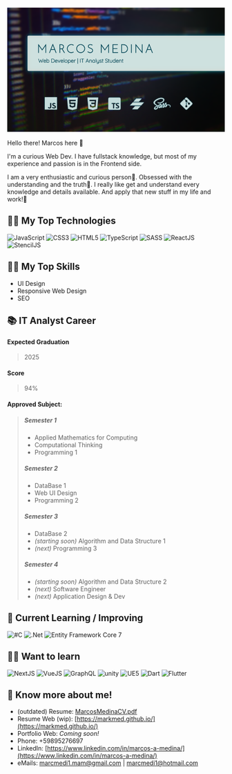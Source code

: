 ![markmed](https://raw.githubusercontent.com/MarkMed/MarkMed/main/heroImg.png)

Hello there! Marcos here 👋

I'm a curious Web Dev. I have fullstack knowledge, but most of my experience and passion is in the Frontend side.
<!--
I love design and build Web interfaces🎨, connect those interfaces
with API if it's needed🔌, send and receive data to/from Backend🔁, display
dynamic data💻, apply Maths🧮, improve UX... Pretty much anything
related with UI and code 🖼-->

I am a very enthusiastic and curious person👀. 
Obsessed with the understanding and the truth🌟.
I really like get and understand every knowledge
and details available. And apply that new stuff in my life and work!💪

## 👨‍💻 My Top Technologies 
![JavaScript](https://img.shields.io/badge/javascript-%23ffc927.svg?style=for-the-badge&logo=javascript&logoColor=%232e302c)
![CSS3](https://img.shields.io/badge/CSS3-%231572B6.svg?style=for-the-badge&logo=css3&logoColor=white)
![HTML5](https://img.shields.io/badge/html5-%23E34F26.svg?style=for-the-badge&logo=html5&logoColor=white)
![TypeScript](https://img.shields.io/badge/typescript-%233178C6.svg?style=for-the-badge&logo=typescript&logoColor=white)
![SASS](https://img.shields.io/badge/sass-%23CC6699.svg?style=for-the-badge&logo=sass&logoColor=white)
![ReactJS](https://img.shields.io/badge/react-%2361DAFB.svg?style=for-the-badge&logo=react&logoColor=%23292929)
![StencilJS](https://img.shields.io/badge/StencilJS-%2316171c.svg?style=for-the-badge&logo=scrutinizerci&logoColor=white)

## 🤸‍♀️ My Top Skills 
- UI Design
- Responsive Web Design
- SEO

## 📚 IT Analyst Career
#### Expected Graduation
> 2025
#### Score
> 94%
#### Approved Subject:
> ##### Semester 1
> - Applied Mathematics for Computing
> - Computational Thinking
> - Programming 1
> ##### Semester 2
> - DataBase 1
> - Web UI Design
> - Programming 2
> ##### Semester 3
> - DataBase 2
> - _(starting soon)_ Algorithm and Data Structure 1 
> - _(next)_ Programming 3
> ##### Semester 4
> - _(starting soon)_ Algorithm and Data Structure 2 
> - _(next)_ Software Engineer
> - _(next)_ Application Design & Dev

## 📖 Current Learning / Improving
![#C](https://img.shields.io/badge/C%23-%23512BD4.svg?style=for-the-badge&logo=csharp&logoColor=white)
![.Net](https://img.shields.io/badge/.net-%23512BD4.svg?style=for-the-badge&logo=dotnet&logoColor=white)
![Entity Framework Core 7](https://img.shields.io/badge/Entity%20Framework%20Core-%23512BD4.svg?style=for-the-badge)

## 👨‍🎓 Want to learn
![NextJS](https://img.shields.io/badge/NextJS-%23000000.svg?style=for-the-badge&logo=nextdotjs&logoColor=white)
![VueJS](https://img.shields.io/badge/VueJS-%2340b07d.svg?style=for-the-badge&logo=vuedotjs&logoColor=white)
![GraphQL](https://img.shields.io/badge/GraphQL-%23E10098.svg?style=for-the-badge&logo=graphql&logoColor=white)
![unity](https://img.shields.io/badge/Unity-%23000000.svg?style=for-the-badge&logo=unity&logoColor=white)
![UE5](https://img.shields.io/badge/Unreal%20Engine-%230E1128.svg?style=for-the-badge&logo=unrealengine&logoColor=white)
![Dart](https://img.shields.io/badge/Dart-%230175C2.svg?style=for-the-badge&logo=dart&logoColor=white)
![Flutter](https://img.shields.io/badge/Flutter-%2302569B.svg?style=for-the-badge&logo=flutter&logoColor=white)

## 🙌 Know more about me!
- (outdated) Resume: [MarcosMedinaCV.pdf](https://github.com/MarkMed/MarkMed/raw/main/MarcosMedinaCV.pdf)
- Resume Web (wip): [https://markmed.github.io/](https://markmed.github.io/)
- Portfolio Web: _Coming soon!_
- Phone: +59895276697
- LinkedIn: [https://www.linkedin.com/in/marcos-a-medina/](https://www.linkedin.com/in/marcos-a-medina/)
- eMails: [marcmedi1.mam@gmail.com](mailto:marcmedi1.mam@gmail.com) | [marcmedi1@hotmail.com](mailto:marcmedi1@hotmail.com)

<!--
**MarkMed/MarkMed** is a ✨ _special_ ✨ repository because its `README.md` (this file) appears on your GitHub profile.

Here are some ideas to get you started:

- 🔭 I’m currently working on ...
- 🌱 I’m currently learning ...
- 👯 I’m looking to collaborate on ...
- 🤔 I’m looking for help with ...
- 💬 Ask me about ...
- 📫 How to reach me: ...
- 😄 Pronouns: ...
- ⚡ Fun fact: ...
-->
